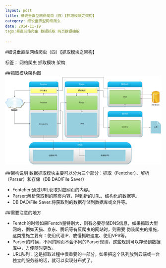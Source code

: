 ```yaml
---
layout: post
title: 细说垂直型网络爬虫（四）【抓取模块之架构】
category: 细说垂直型网络爬虫
date: 2014-11-19
tags:垂直网络爬虫 数据抓取 网页数据抽取

---
```


#细说垂直型网络爬虫（四）【抓取模块之架构】

标签： 网络爬虫 抓取模块 架构

<!-- more -->

##抓取模块架构图
![抓取模块架构图](/res/img/blogimg/fentch.png)

##架构说明
数据抓取模块主要可以分为三个部分：抓取（Fentcher）、解析（Parser）和存储（DB DAO/File Saver）
>
- Fentcher:通过URL获取对应网页的内容。
- Parser:解析获取到的网页内容，得到新的URL、结构化的数据等。
- DB DAO/File Saver:将获取到的数据存储到数据库或文件等。

##需要注意的地方
>
- Fentch的时候如果Fentch量特别大，则有必要存储DNS信息，如果抓取大型网站，例如天猫、京东、腾讯等有反爬虫的网站时，则需要
伪装爬虫的措施，这类措施主要有：使用代理IP、放慢抓取速度、使用VPS等。
- Parser的时候，不同的网页不会不同的Parser规则，这些规则可以存储到数据库中，方便随时更改。
- URL队列：这是抓取过程中很重要的一部分，如果把这个队列放到云端或一台独立的服务器的话，就可以实现分布式了。














